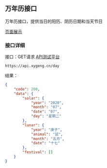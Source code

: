 ## 万年历接口
万年历接口，提供当日的阳历、阴历日期和当天节日

[页面展示](https://api.xygeng.cn/day/index.html)

### 接口详细

接口：GET请求   [API测试平台](https://api.xygeng.cn/test.html)

```
https://api.xygeng.cn/day
```

结果：

```json
{
    "code": 200,
    "data": {
        "solar": {
            "year": "2020",
            "month": "07",
            "date": "07",
            "day": "星期二"
        },
        "lunar": {
            "year": "庚子",
            "animal": "鼠",
            "month": "五月",
            "date": "十七"
        },
        "festival": []
    }
}
```

